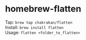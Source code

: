 # homebrew-flatten

Tap: `brew tap chakrakan/flatten`  
Install: `brew install flatten`  
Usage: `flatten <folder_to_flatten>`  
